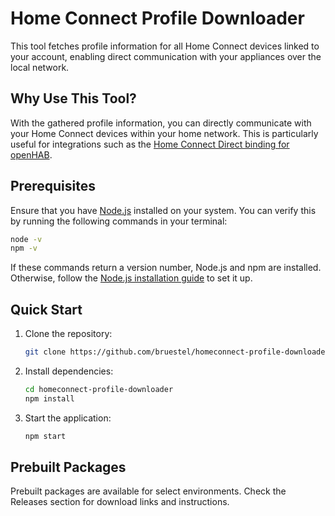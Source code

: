 # Home Connect Profile Downloader

This tool fetches profile information for all Home Connect devices linked to your account, enabling direct communication with your appliances over the local network.

## Why Use This Tool?

With the gathered profile information, you can directly communicate with your Home Connect devices within your home network. This is particularly useful for integrations such as the [Home Connect Direct binding for openHAB](https://community.openhab.org/t/home-connect-direct-binding-no-cloud/160857/36).

## Prerequisites

Ensure that you have [Node.js](https://nodejs.org/) installed on your system. You can verify this by running the following commands in your terminal:

```bash
node -v
npm -v
```
If these commands return a version number, Node.js and npm are installed. Otherwise, follow the [Node.js installation guide](https://nodejs.org/en/download/package-manager) to set it up.

## Quick Start

1. Clone the repository:
   ```bash
   git clone https://github.com/bruestel/homeconnect-profile-downloader.git
   ```
2. Install dependencies:
   ```bash
   cd homeconnect-profile-downloader
   npm install
   ```
3. Start the application:
   ```bash
   npm start
   ```

## Prebuilt Packages

Prebuilt packages are available for select environments. Check the Releases section for download links and instructions.
